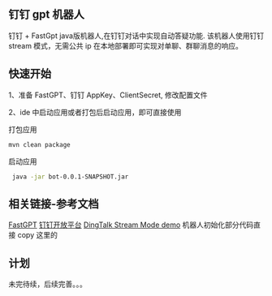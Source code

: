 ## 钉钉 gpt 机器人

钉钉 + FastGpt java版机器人,在钉钉对话中实现自动答疑功能.
该机器人使用钉钉 stream 模式，无需公共 ip 在本地部署即可实现对单聊、群聊消息的响应。

## 快速开始

1、准备 FastGPT、钉钉 AppKey、ClientSecret, 修改配置文件

2、ide 中启动应用或者打包后启动应用，即可直接使用

打包应用
```bash
mvn clean package
```
启动应用
```bash
 java -jar bot-0.0.1-SNAPSHOT.jar
```

## 相关链接-参考文档
[FastGPT](https://github.com/labring/FastGPT)
[钉钉开放平台](https://open.dingtalk.com/document/orgapp/dingtalk-chatbot-for-one-on-one-query)
[DingTalk Stream Mode demo](https://github.com/open-dingtalk/dingtalk-stream-sdk-java-quick-start) 机器人初始化部分代码直接 copy 这里的

## 计划

未完待续，后续完善。。。